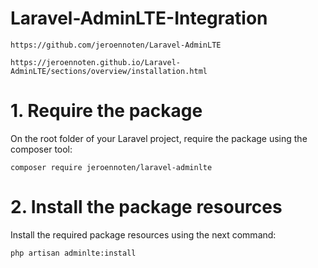 # Laravel-AdminLTE-Integration

```
https://github.com/jeroennoten/Laravel-AdminLTE
```

```
https://jeroennoten.github.io/Laravel-AdminLTE/sections/overview/installation.html
```

# 1. Require the package 

On the root folder of your Laravel project, require the package using the composer tool:

```
composer require jeroennoten/laravel-adminlte
```
# 2. Install the package resources

Install the required package resources using the next command:

```
php artisan adminlte:install
```
